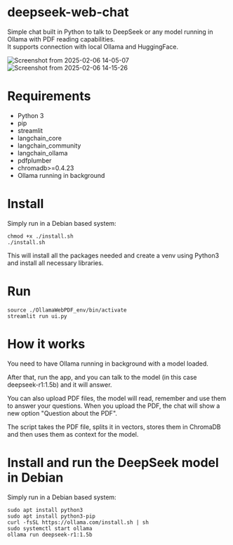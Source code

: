 # deepseek-web-chat
Simple chat built in Python to talk to DeepSeek or any model running in Ollama with PDF reading capabilities.  
It supports connection with local Ollama and HuggingFace.

![Screenshot from 2025-02-06 14-05-07](https://github.com/user-attachments/assets/f755bcde-7c72-4b5c-839e-fbe670552152)
![Screenshot from 2025-02-06 14-15-26](https://github.com/user-attachments/assets/6b4cb39f-d9b2-46c8-84c4-096229b90bef)


# Requirements
- Python 3
- pip
- streamlit
- langchain_core
- langchain_community
- langchain_ollama
- pdfplumber
- chromadb>=0.4.23
- Ollama running in background

# Install
Simply run in a Debian based system:
```
chmod +x ./install.sh
./install.sh
```
This will install all the packages needed and create a venv using Python3 and install all necessary libraries.

# Run
```
source ./OllamaWebPDF_env/bin/activate
streamlit run ui.py
```

# How it works
You need to have Ollama running in background with a model loaded.

After that, run the app, and you can talk to the model (in this case deepseek-r1:1.5b) and it will answer.

You can also upload PDF files, the model will read, remember and use them to answer your questions. When you upload the PDF, the chat will show a new option "Question about the PDF".

The script takes the PDF file, splits it in vectors, stores them in ChromaDB and then uses them as context for the model.

# Install and run the DeepSeek model in Debian
Simply run in a Debian based system:
```
sudo apt install python3
sudo apt install python3-pip
curl -fsSL https://ollama.com/install.sh | sh
sudo systemctl start ollama
ollama run deepseek-r1:1.5b
```
